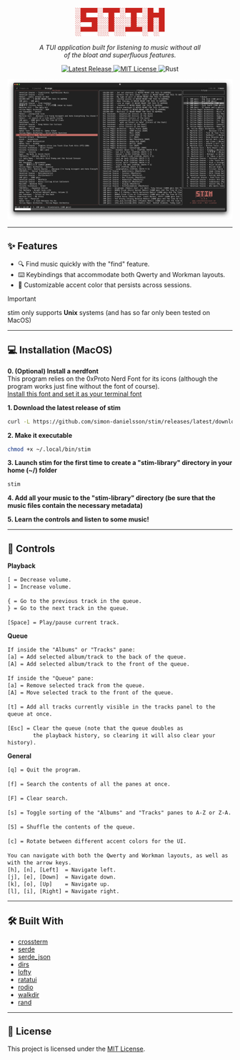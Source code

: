 <p align="center">
    <img src="media/logo/logo.png" alt="stim" width="200"/>
</p>
  
<p align="center">
  <em>A TUI application built for listening to music without all<br>
        of the bloat and superfluous features.</em>
</p>
  
<p align="center">
  <a href="https://github.com/simon-danielsson/stim/releases/latest">
    <img src="https://img.shields.io/github/v/release/simon-danielsson/stim?color=blueviolet&style=flat-square" alt="Latest Release" />
  </a>
  <a href="https://github.com/simon-danielsson/stim/blob/main/LICENSE">
    <img src="https://img.shields.io/badge/license-MIT-green?style=flat-square" alt="MIT License" />
  </a>
  <img src="https://img.shields.io/badge/Rust-stable-orange?style=flat-square" alt="Rust" />
</p>
  
![screenshot](media/screenshots/1.png)

---
## ✨ Features
+ 🔍 Find music quickly with the "find" feature.
+ ⌨️ Keybindings that accommodate both Qwerty and Workman layouts.
+ 🎨 Customizable accent color that persists across sessions.

> [!IMPORTANT]  
> stim only supports **Unix** systems (and has so far only been tested on MacOS)  
  
---
## 💻 Installation (MacOS)
  
**0. (Optional) Install a nerdfont**  
This program relies on the 0xProto Nerd Font for its icons (although the program works just fine without the font of course).  
[Install this font and set it as your terminal font](https://www.nerdfonts.com/font-downloads)  
  
**1. Download the latest release of stim**  
``` bash
curl -L https://github.com/simon-danielsson/stim/releases/latest/download/stim -o ~/.local/bin/stim
```
  
**2. Make it executable**  
``` bash
chmod +x ~/.local/bin/stim
```
  
**3. Launch stim for the first time to create a "stim-library" directory in your home (~/) folder**  
``` bash
stim
```
  
**4. Add all your music to the "stim-library" directory (be sure that the music files contain the necessary metadata)**

**5. Learn the controls and listen to some music!**

---
## 🚀 Controls
**Playback**  
  
```
[ = Decrease volume.
] = Increase volume.

{ = Go to the previous track in the queue.
} = Go to the next track in the queue.

[Space] = Play/pause current track.
```

**Queue**  
  
```
If inside the "Albums" or "Tracks" pane:
[a] = Add selected album/track to the back of the queue.
[A] = Add selected album/track to the front of the queue.

If inside the "Queue" pane: 
[a] = Remove selected track from the queue.
[A] = Move selected track to the front of the queue.

[t] = Add all tracks currently visible in the tracks panel to the queue at once.

[Esc] = Clear the queue (note that the queue doubles as 
        the playback history, so clearing it will also clear your history).
```

**General**  
  
```
[q] = Quit the program.

[f] = Search the contents of all the panes at once. 

[F] = Clear search.

[s] = Toggle sorting of the "Albums" and "Tracks" panes to A-Z or Z-A.

[S] = Shuffle the contents of the queue.

[c] = Rotate between different accent colors for the UI.

You can navigate with both the Qwerty and Workman layouts, as well as with the arrow keys.
[h], [n], [Left]  = Navigate left.
[j], [e], [Down]  = Navigate down.
[k], [o], [Up]    = Navigate up.
[l], [i], [Right] = Navigate right.
```

---
## 🛠️ Built With
+ [crossterm](https://github.com/crossterm-rs/crossterm)  
+ [serde](https://github.com/serde-rs/serde)  
+ [serde_json](https://github.com/serde-rs/json)  
+ [dirs](https://codeberg.org/dirs/dirs-rs)  
+ [lofty](https://github.com/serial-ata/lofty-rs)  
+ [ratatui](https://github.com/ratatui/ratatui)  
+ [rodio](https://github.com/RustAudio/rodio)  
+ [walkdir](https://github.com/BurntSushi/walkdir)  
+ [rand](https://github.com/rust-random/rand)  

---
## 📜 License
This project is licensed under the [MIT License](https://github.com/simon-danielsson/stim/blob/main/LICENSE).  
